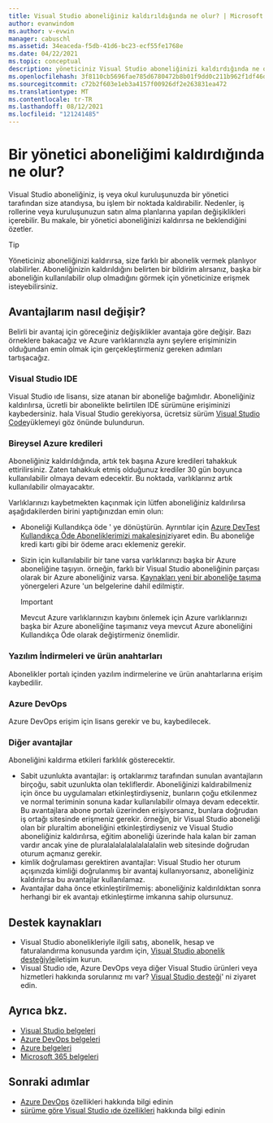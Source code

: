 ```yaml
---
title: Visual Studio aboneliğiniz kaldırıldığında ne olur? | Microsoft Docs
author: evanwindom
ms.author: v-evwin
manager: cabuschl
ms.assetid: 34eaceda-f5db-41d6-bc23-ecf55fe1768e
ms.date: 04/22/2021
ms.topic: conceptual
description: yöneticiniz Visual Studio aboneliğinizi kaldırdığında ne olacağını öğrenin.
ms.openlocfilehash: 3f8110cb5696fae785d6780472b8b01f9dd0c211b962f1df46dc4ec41848a3ea
ms.sourcegitcommit: c72b2f603e1eb3a4157f00926df2e263831ea472
ms.translationtype: MT
ms.contentlocale: tr-TR
ms.lasthandoff: 08/12/2021
ms.locfileid: "121241485"
---
```

# <a name="what-happens-when-an-admin-removes-my-subscription"></a>Bir yönetici aboneliğimi kaldırdığında ne olur?
Visual Studio aboneliğiniz, iş veya okul kuruluşunuzda bir yönetici tarafından size atandıysa, bu işlem bir noktada kaldırabilir.  Nedenler, iş rollerine veya kuruluşunuzun satın alma planlarına yapılan değişiklikleri içerebilir.  Bu makale, bir yönetici aboneliğinizi kaldırırsa ne beklendiğini özetler.  

> [!TIP]
> Yöneticiniz aboneliğinizi kaldırırsa, size farklı bir abonelik vermek planlıyor olabilirler.  Aboneliğinizin kaldırıldığını belirten bir bildirim alırsanız, başka bir aboneliğin kullanılabilir olup olmadığını görmek için yöneticinize erişmek isteyebilirsiniz.  

## <a name="how-do-my-benefits-change"></a>Avantajlarım nasıl değişir?
Belirli bir avantaj için göreceğiniz değişiklikler avantaja göre değişir.  Bazı örneklere bakacağız ve Azure varlıklarınızla aynı şeylere erişiminizin olduğundan emin olmak için gerçekleştirmeniz gereken adımları tartışacağız. 

### <a name="visual-studio-ide"></a>Visual Studio IDE
Visual Studio ıde lisansı, size atanan bir aboneliğe bağımlıdır.  Aboneliğiniz kaldırılırsa, ücretli bir abonelikte belirtilen IDE sürümüne erişiminizi kaybedersiniz.  hala Visual Studio gerekiyorsa, ücretsiz sürüm [Visual Studio Code](https://code.visualstudio.com/)yüklemeyi göz önünde bulundurun.  

### <a name="individual-azure-credits"></a>Bireysel Azure kredileri
Aboneliğiniz kaldırıldığında, artık tek başına Azure kredileri tahakkuk ettirilirsiniz.  Zaten tahakkuk etmiş olduğunuz krediler 30 gün boyunca kullanılabilir olmaya devam edecektir.  Bu noktada, varlıklarınız artık kullanılabilir olmayacaktır. 

Varlıklarınızı kaybetmekten kaçınmak için lütfen aboneliğiniz kaldırılırsa aşağıdakilerden birini yaptığınızdan emin olun:
- Aboneliği Kullandıkça öde ' ye dönüştürün.  Ayrıntılar için [Azure DevTest Kullandıkça Öde Aboneliklerimizi makalesini](vs-azure-payg.md)ziyaret edin.  Bu aboneliğe kredi kartı gibi bir ödeme aracı eklemeniz gerekir. 
- Sizin için kullanılabilir bir tane varsa varlıklarınızı başka bir Azure aboneliğine taşıyın.  örneğin, farklı bir Visual Studio aboneliğinin parçası olarak bir Azure aboneliğiniz varsa.  [Kaynakları yeni bir aboneliğe taşıma](https://docs.microsoft.com/azure/azure-resource-manager/management/move-resource-group-and-subscription) yönergeleri Azure 'un belgelerine dahil edilmiştir.  

  > [!IMPORTANT]
  > Mevcut Azure varlıklarınızın kaybını önlemek için Azure varlıklarınızı başka bir Azure aboneliğine taşımanız veya mevcut Azure aboneliğini Kullandıkça Öde olarak değiştirmeniz önemlidir. 
 
### <a name="software-downloads-and-product-keys"></a>Yazılım İndirmeleri ve ürün anahtarları
Abonelikler portalı içinden yazılım indirmelerine ve ürün anahtarlarına erişim kaybedilir. 

### <a name="azure-devops"></a>Azure DevOps
Azure DevOps erişim için lisans gerekir ve bu, kaybedilecek.   

### <a name="other-benefits"></a>Diğer avantajlar 
Aboneliğini kaldırma etkileri farklılık gösterecektir.  
- Sabit uzunlukta avantajlar: iş ortaklarımız tarafından sunulan avantajların birçoğu, sabit uzunlukta olan tekliflerdir.  Aboneliğinizi kaldırabilmeniz için önce bu uygulamaları etkinleştirdiyseniz, bunların çoğu etkilenmez ve normal teriminin sonuna kadar kullanılabilir olmaya devam edecektir.  Bu avantajlara abone portalı üzerinden erişiyorsanız, bunlara doğrudan iş ortağı sitesinde erişmeniz gerekir.  örneğin, bir Visual Studio aboneliği olan bir pluraltim aboneliğini etkinleştirdiyseniz ve Visual Studio aboneliğiniz kaldırılırsa, eğitim aboneliği üzerinde hala kalan bir zaman vardır ancak yine de pluralalalalalalalalalalin web sitesinde doğrudan oturum açmanız gerekir. 
- kimlik doğrulaması gerektiren avantajlar: Visual Studio her oturum açışınızda kimliği doğrulanmış bir avantaj kullanıyorsanız, aboneliğiniz kaldırılırsa bu avantajlar kullanılamaz.  
- Avantajlar daha önce etkinleştirilmemiş: aboneliğiniz kaldırıldıktan sonra herhangi bir ek avantajı etkinleştirme imkanına sahip olursunuz.  

## <a name="support-resources"></a>Destek kaynakları
- Visual Studio abonelikleriyle ilgili satış, abonelik, hesap ve faturalandırma konusunda yardım için, [Visual Studio abonelik desteğiyle](https://my.visualstudio.com/gethelp)iletişim kurun.
- Visual Studio ıde, Azure DevOps veya diğer Visual Studio ürünleri veya hizmetleri hakkında sorularınız mı var?  [Visual Studio desteği](https://visualstudio.microsoft.com/support/)' ni ziyaret edin.

## <a name="see-also"></a>Ayrıca bkz.
- [Visual Studio belgeleri](/visualstudio/)
- [Azure DevOps belgeleri](/azure/devops/)
- [Azure belgeleri](/azure/)
- [Microsoft 365 belgeleri](/microsoft-365/)

## <a name="next-steps"></a>Sonraki adımlar
- [Azure DevOps](https://azure.microsoft.com/services/devops/) özellikleri hakkında bilgi edinin
- [sürüme göre Visual Studio ıde özellikleri](https://visualstudio.microsoft.com/vs/compare/) hakkında bilgi edinin